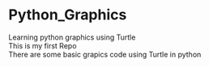 # Python_Graphics
Learning python graphics using Turtle                  
This is my first Repo               
There are some basic grapics code using Turtle in python
